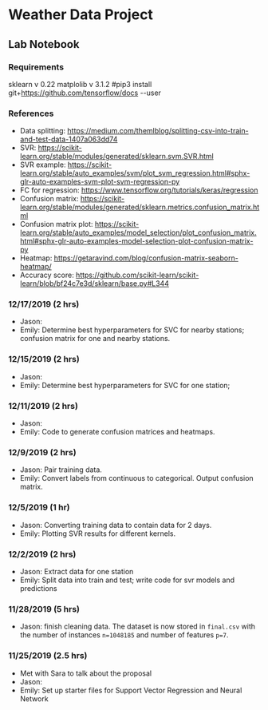 # Weather Data Project

## Lab Notebook

### Requirements
sklearn v 0.22
matplolib v 3.1.2
#pip3 install git+https://github.com/tensorflow/docs --user

### References
- Data splitting: https://medium.com/themlblog/splitting-csv-into-train-and-test-data-1407a063dd74
- SVR: https://scikit-learn.org/stable/modules/generated/sklearn.svm.SVR.html
- SVR example: https://scikit-learn.org/stable/auto_examples/svm/plot_svm_regression.html#sphx-glr-auto-examples-svm-plot-svm-regression-py
- FC for regression: https://www.tensorflow.org/tutorials/keras/regression
- Confusion matrix: https://scikit-learn.org/stable/modules/generated/sklearn.metrics.confusion_matrix.html
- Confusion matrix plot: https://scikit-learn.org/stable/auto_examples/model_selection/plot_confusion_matrix.html#sphx-glr-auto-examples-model-selection-plot-confusion-matrix-py
- Heatmap: https://getaravind.com/blog/confusion-matrix-seaborn-heatmap/
- Accuracy score: https://github.com/scikit-learn/scikit-learn/blob/bf24c7e3d/sklearn/base.py#L344


### 12/17/2019 (2 hrs)
- Jason:
- Emily: Determine best hyperparameters for SVC for nearby stations; confusion matrix for one and nearby stations.

### 12/15/2019 (2 hrs)
- Jason:
- Emily: Determine best hyperparameters for SVC for one station;

### 12/11/2019 (2 hrs)
- Jason:
- Emily: Code to generate confusion matrices and heatmaps.

### 12/9/2019 (2 hrs)
- Jason: Pair training data.
- Emily: Convert labels from continuous to categorical. Output confusion matrix.

### 12/5/2019 (1 hr)
- Jason: Converting training data to contain data for 2 days.
- Emily: Plotting SVR results for different kernels.

### 12/2/2019 (2 hrs)
- Jason: Extract data for one station
- Emily: Split data into train and test;
  write code for svr models and predictions

### 11/28/2019 (5 hrs)
- Jason: finish cleaning data. The dataset is now stored in `final.csv` with the number of instances `n=1048185` and number of features `p=7`.

### 11/25/2019 (2.5 hrs)
- Met with Sara to talk about the proposal
- Jason:
- Emily: Set up starter files for Support Vector Regression and Neural Network
